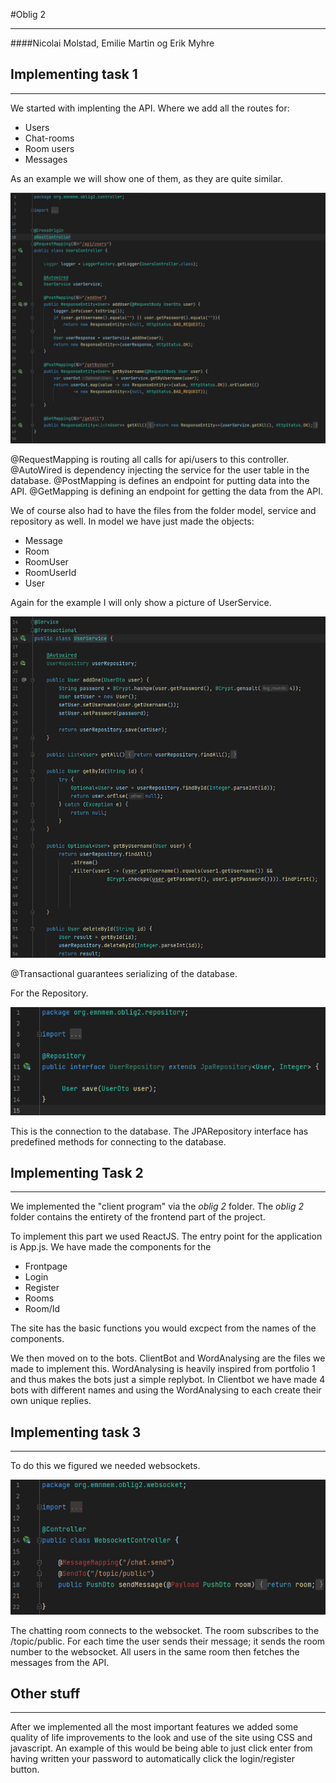 #Oblig 2
___
####Nicolai Molstad, Emilie Martin og Erik Myhre

## Implementing task 1
___
We started with implenting the API. Where we add all the routes for:
- Users
- Chat-rooms
- Room users
- Messages

As an example we will show one of them, as they are quite similar.

![Picture of UsersController](img.png)

@RequestMapping is routing all calls for api/users to this controller. 
@AutoWired is dependency injecting the service for the user table in the database.
@PostMapping is defines an endpoint for putting data into the API.
@GetMapping is defining an endpoint for getting the data from the API.

We of course also had to have the files from the folder model, service and repository as well.
In model we have just made the objects:
- Message
- Room
- RoomUser
- RoomUserId
- User

Again for the example I will only show a picture of UserService. 

![Picture of UserService](img_1.png)

@Transactional guarantees serializing of the database. 

For the Repository.

![UserRepository](img_2.png)

This is the connection to the database. The JPARepository interface has predefined methods for connecting to the database.

## Implementing Task 2
___

We implemented the "client program" via the *oblig 2* folder.
The *oblig 2* folder contains the entirety of the frontend part of the project.

To implement this part we used ReactJS. The entry point for the application is App.js.
We have made the components for the
- Frontpage
- Login
- Register
- Rooms
- Room/Id

The site has the basic functions you would excpect from the names of the components.

We then moved on to the bots. ClientBot and WordAnalysing are the files we made to implement this.
WordAnalysing is heavily inspired from portfolio 1 and thus makes the bots just a simple replybot.
In Clientbot we have made 4 bots with different names and using the WordAnalysing to each create their own unique replies.

## Implementing task 3
___

To do this we figured we needed websockets. 

![Picture of WebsocketController](img_3.png)

The chatting room connects to the websocket. The room subscribes to the /topic/public.
For each time the user sends their message; it sends the room number to the websocket. 
All users in the same room then fetches the messages from the API. 

## Other stuff
___

After we implemented all the most important features we added some quality of life improvements to the look and use of the site using CSS and javascript.
An example of this would be being able to just click enter from having written your password to automatically click the login/register button.